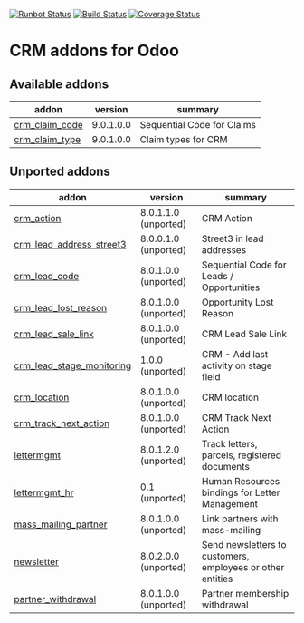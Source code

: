 [![Runbot Status](https://runbot.odoo-community.org/runbot/badge/flat/111/9.0.svg)](https://runbot.odoo-community.org/runbot/repo/github-com-oca-crm-111)
[![Build Status](https://travis-ci.org/OCA/crm.svg?branch=master)](https://travis-ci.org/OCA/crm)
[![Coverage Status](https://img.shields.io/coveralls/OCA/crm.svg)](https://coveralls.io/r/OCA/crm?branch=master)

CRM addons for Odoo
===================

[//]: # (addons)
Available addons
----------------
addon | version | summary
--- | --- | ---
[crm_claim_code](crm_claim_code/) | 9.0.1.0.0 | Sequential Code for Claims
[crm_claim_type](crm_claim_type/) | 9.0.1.0.0 | Claim types for CRM

Unported addons
---------------
addon | version | summary
--- | --- | ---
[crm_action](crm_action/) | 8.0.1.1.0 (unported) | CRM Action
[crm_lead_address_street3](crm_lead_address_street3/) | 8.0.0.1.0 (unported) | Street3 in lead addresses
[crm_lead_code](crm_lead_code/) | 8.0.1.0.0 (unported) | Sequential Code for Leads / Opportunities
[crm_lead_lost_reason](crm_lead_lost_reason/) | 8.0.1.0.0 (unported) | Opportunity Lost Reason
[crm_lead_sale_link](crm_lead_sale_link/) | 8.0.1.0.0 (unported) | CRM Lead Sale Link
[crm_lead_stage_monitoring](crm_lead_stage_monitoring/) | 1.0.0 (unported) | CRM - Add last activity on stage field
[crm_location](crm_location/) | 8.0.1.0.0 (unported) | CRM location
[crm_track_next_action](crm_track_next_action/) | 8.0.1.0.0 (unported) | CRM Track Next Action
[lettermgmt](lettermgmt/) | 8.0.1.2.0 (unported) | Track letters, parcels, registered documents
[lettermgmt_hr](lettermgmt_hr/) | 0.1 (unported) | Human Resources bindings for Letter Management
[mass_mailing_partner](mass_mailing_partner/) | 8.0.1.0.0 (unported) | Link partners with mass-mailing
[newsletter](newsletter/) | 8.0.2.0.0 (unported) | Send newsletters to customers, employees or other entities
[partner_withdrawal](partner_withdrawal/) | 8.0.1.0.0 (unported) | Partner membership withdrawal

[//]: # (end addons)
